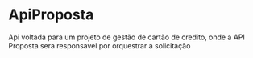# ApiProposta
Api voltada para um projeto de gestão de cartão de credito, onde a API Proposta sera responsavel por orquestrar a solicitação 
